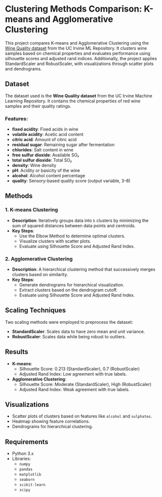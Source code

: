 # Clustering Methods Comparison: K-means and Agglomerative Clustering

This project compares K-means and Agglomerative Clustering using the [Wine Quality dataset](https://archive.ics.uci.edu/ml/datasets/wine+quality) from the UC Irvine ML Repository. It clusters wine samples based on chemical properties and evaluates performance using silhouette scores and adjusted rand indices. Additionally, the project applies StandardScaler and RobustScaler, with visualizations through scatter plots and dendrograms.

## Dataset
The dataset used is the **Wine Quality dataset** from the UC Irvine Machine Learning Repository. It contains the chemical properties of red wine samples and their quality ratings.

### Features:
- **fixed acidity**: Fixed acids in wine
- **volatile acidity**: Acetic acid content
- **citric acid**: Amount of citric acid
- **residual sugar**: Remaining sugar after fermentation
- **chlorides**: Salt content in wine
- **free sulfur dioxide**: Available SO₂
- **total sulfur dioxide**: Total SO₂
- **density**: Wine density
- **pH**: Acidity or basicity of the wine
- **alcohol**: Alcohol content percentage
- **quality**: Sensory-based quality score (output variable, 3–8)

## Methods
### 1. K-means Clustering
- **Description**: Iteratively groups data into `k` clusters by minimizing the sum of squared distances between data points and centroids.
- **Key Steps**:
  - Use the Elbow Method to determine optimal clusters.
  - Visualize clusters with scatter plots.
  - Evaluate using Silhouette Score and Adjusted Rand Index.

### 2. Agglomerative Clustering
- **Description**: A hierarchical clustering method that successively merges clusters based on similarity.
- **Key Steps**:
  - Generate dendrograms for hierarchical visualization.
  - Extract clusters based on the dendrogram cutoff.
  - Evaluate using Silhouette Score and Adjusted Rand Index.

## Scaling Techniques
Two scaling methods were employed to preprocess the dataset:
- **StandardScaler**: Scales data to have zero mean and unit variance.
- **RobustScaler**: Scales data while being robust to outliers.

## Results
- **K-means**:
  - Silhouette Score: 0.213 (StandardScaler), 0.7 (RobustScaler)
  - Adjusted Rand Index: Low agreement with true labels.
- **Agglomerative Clustering**:
  - Silhouette Score: Moderate (StandardScaler), High (RobustScaler)
  - Adjusted Rand Index: Weak agreement with true labels.

## Visualizations
- Scatter plots of clusters based on features like `alcohol` and `sulphates`.
- Heatmap showing feature correlations.
- Dendrograms for hierarchical clustering.

## Requirements
- Python 3.x
- Libraries:
  - `numpy`
  - `pandas`
  - `matplotlib`
  - `seaborn`
  - `scikit-learn`
  - `scipy`


